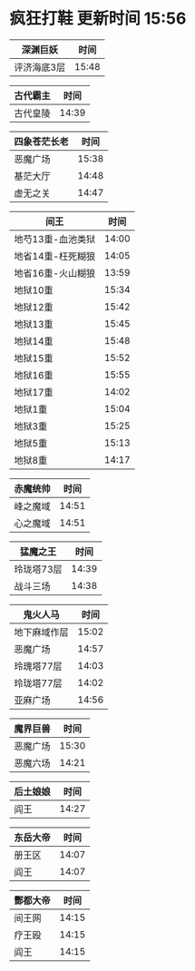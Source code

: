 # 疯狂打鞋 更新时间 15:56

| 深渊巨妖   | 时间    |
|--------|-------|
| 评济海底3层 | 15:48 |

| 古代霸主   | 时间    |
|--------|-------|
| 古代皇陵 | 14:39 |

| 四象苍茫长老   | 时间    |
|--------|-------|
| 恶魔广场 | 15:38 |
| 基茫大厅 | 14:48 |
| 虚无之关 | 14:47 |

| 间王   | 时间    |
|--------|-------|
| 地芍13重-血池类狱 | 14:00 |
| 地省14重-枉死糊狼 | 14:05 |
| 地省16重-火山糊狼 | 13:59 |
| 地狱10重 | 15:34 |
| 地狱12重 | 15:42 |
| 地狱13重 | 15:45 |
| 地狱14重 | 15:48 |
| 地狱15重 | 15:52 |
| 地狱16重 | 15:55 |
| 地狱17重 | 14:02 |
| 地狱1重 | 15:04 |
| 地狱3重 | 15:25 |
| 地狱5重 | 15:13 |
| 地狱8重 | 14:17 |

| 赤魔统帅   | 时间    |
|--------|-------|
| 峰之魔域 | 14:51 |
| 心之魔域 | 14:51 |

| 猛魔之王   | 时间    |
|--------|-------|
| 玲珑塔73层 | 14:39 |
| 战斗三场 | 14:38 |

| 鬼火人马   | 时间    |
|--------|-------|
| 地下麻域作层 | 15:02 |
| 恶魔广场 | 14:57 |
| 玲瑰塔77层 | 14:03 |
| 玲珑塔77层 | 14:02 |
| 亚麻广场 | 14:56 |

| 魔界巨兽   | 时间    |
|--------|-------|
| 恶魔广场 | 15:30 |
| 恶魔六场 | 14:21 |

| 后土娘娘   | 时间    |
|--------|-------|
| 阎王 | 14:27 |

| 东岳大帝   | 时间    |
|--------|-------|
| 册王区 | 14:07 |
| 阎王 | 14:07 |

| 酆都大帝   | 时间    |
|--------|-------|
| 间王网 | 14:15 |
| 疗王殴 | 14:15 |
| 阎王 | 14:15 |